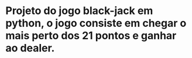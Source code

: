 # Projeto do jogo black-jack em python, o jogo consiste em chegar o mais perto dos 21 pontos e ganhar ao dealer.
